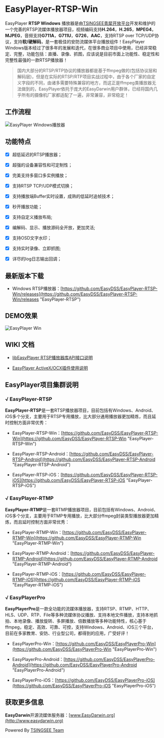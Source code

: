 # EasyPlayer-RTSP-Win #

EasyPlayer **RTSP Windows** 播放器是由[TSINGSEE青犀开放平台](http://www.tsingsee.com "TSINGSEE青犀云")开发和维护的一个完善的RTSP流媒体播放器项目，视频编码支持**H.264**，**H.265**，**MPEG4**，**MJPEG**，音频支持**G711A**，**G711U**，**G726**，**AAC**，支持RTSP over TCP/UDP协议，支持**软/硬解码**，是一套极佳的安防流媒体平台播放组件！EasyPlayer Windows版本经过了很多年的发展和迭代，在很多商业项目中使用，已经非常稳定、完整，功能包括：直播、录像、抓图，应该说是目前市面上功能性、稳定性和完整性最强的一款RTSP播放器！

> 国内大部分的RTSP/RTP协议的播放器都是基于ffmpeg做的(包括协议层和解码层)，但是在实际的RTSP/RTP项目实战过程中，由于各个厂家的自定义字段的不同，由诸多需要特殊兼容的地方，而这正是ffmpeg类播放器无法做到的，EasyPlayer依托于庞大的EasyDarwin用户群体，已经将国内几乎所有的摄像机厂家都适配了一遍，非常兼容，非常稳定！


## 工作流程 ##

![EasyPlayer Windows播放器](http://www.easydarwin.org/github/images/easyplayer/easyplayer_android.png)


## 功能特点 ##

- [x] 超低延迟的RTSP播放器；
- [x] 超强的设备兼容性和可定制性；
- [x] 完美支持多窗口多实例播放；
- [x] 支持RTSP TCP/UDP模式切换；
- [x] 支持播放端Buffer实时设置，成熟的低延时追帧技术；
- [x] 秒开播放功能；
- [x] 支持自定义播放布局;
- [x] 编解码、显示、播放源码全开放，更加灵活;
- [x] 支持OSD文字水印；
- [x] 支持实时录像、立即抓图;
- [x] 详尽的log日志输出回调；


## 最新版本下载 ##

- Windows RTSP播放器：[https://github.com/EasyDSS/EasyPlayer-RTSP-Win/releases](https://github.com/EasyDSS/EasyPlayer-RTSP-Win/releases "EasyPlayer-RTSP")


## DEMO效果 ##

![EasyPlayer Win](http://www.easydarwin.org/github/images/easyplayer20160908171027.png)


## WIKI 文档 ##
- [libEasyPlayer RTSP播放器库API接口说明](https://github.com/EasyDSS/EasyPlayer-RTSP-Win/wiki/libEasyPlayer-RTSP%E6%92%AD%E6%94%BE%E5%99%A8%E5%BA%93API%E6%8E%A5%E5%8F%A3%E8%AF%B4%E6%98%8E)

- [EasyPlayer ActiveX/OCX插件使用说明](https://github.com/EasyDSS/EasyPlayer-RTSP-Win/wiki/EasyPlayer%E6%8F%92%E4%BB%B6%E4%BD%BF%E7%94%A8%E8%AF%B4%E6%98%8E)


## EasyPlayer项目集群说明 ##

### √ EasyPlayer-RTSP ###

**EasyPlayer-RTSP**是一套RTSP播放器项目，目前包括有Windows、Android、iOS多个分支，主要用于RTSP专用播放，比大部分通用播放器更加精炼，而且延时控制方面非常优秀：

- EasyPlayer-RTSP-Win：[https://github.com/EasyDSS/EasyPlayer-RTSP-Win](https://github.com/EasyDSS/EasyPlayer-RTSP-Win "EasyPlayer-RTSP-Win")

- EasyPlayer-RTSP-Android：[https://github.com/EasyDSS/EasyPlayer-RTSP-Android](https://github.com/EasyDSS/EasyPlayer-RTSP-Android "EasyPlayer-RTSP-Android")

- EasyPlayer-RTSP-iOS：[https://github.com/EasyDSS/EasyPlayer-RTSP-iOS](https://github.com/EasyDSS/EasyPlayer-RTSP-iOS "EasyPlayer-RTSP-iOS")


### √ EasyPlayer-RTMP ###

**EasyPlayer-RTMP**是一套RTMP播放器项目，目前包括有Windows、Android、iOS多个分支，主要用于RTMP专用播放，比大部分ffmpeg封装类型播放器更加精炼，而且延时控制方面非常优秀：

- EasyPlayer-RTMP-Win：[https://github.com/EasyDSS/EasyPlayer-RTMP-Win](https://github.com/EasyDSS/EasyPlayer-RTMP-Win "EasyPlayer-RTMP-Win")

- EasyPlayer-RTMP-Android：[https://github.com/EasyDSS/EasyPlayer-RTMP-Android](https://github.com/EasyDSS/EasyPlayer-RTMP-Android "EasyPlayer-RTMP-Android")

- EasyPlayer-RTMP-iOS：[https://github.com/EasyDSS/EasyPlayer-RTMP-iOS](https://github.com/EasyDSS/EasyPlayer-RTMP-iOS "EasyPlayer-RTMP-iOS")

### √ EasyPlayerPro ###

**EasyPlayerPro**是一款全功能的流媒体播放器，支持RTSP、RTMP、HTTP、HLS、UDP、RTP、File等多种流媒体协议播放、支持本地文件播放，支持本地抓拍、本地录像、播放旋转、多屏播放、倍数播放等多种功能特性，核心基于ffmpeg，稳定、高效、可靠、可控，支持Windows、Android、iOS三个平台，目前在多家教育、安防、行业型公司，都得到的应用，广受好评！

- EasyPlayerPro-Win：[https://github.com/EasyDSS/EasyPlayerPro-Win](https://github.com/EasyDSS/EasyPlayerPro-Win "EasyPlayerPro-Win")

- EasyPlayerPro-Android：[https://github.com/EasyDSS/EasyPlayerPro-Android](https://github.com/EasyDSS/EasyPlayerPro-Android "EasyPlayerPro-Android")

- EasyPlayerPro-iOS：[https://github.com/EasyDSS/EasyPlayerPro-iOS](https://github.com/EasyDSS/EasyPlayerPro-iOS "EasyPlayerPro-iOS")


## 获取更多信息 ##

**EasyDarwin**开源流媒体服务器：[www.EasyDarwin.org](http://www.easydarwin.org)

Powered By [TSINGSEE Team](http://www.tsingsee.com "TSINGSEE")